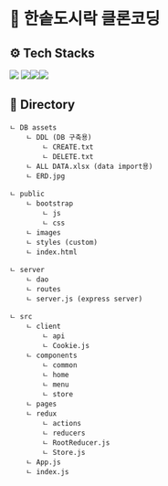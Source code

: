 # 🍱 한솥도시락 클론코딩

## ⚙️ Tech Stacks
 <img src="https://img.shields.io/badge/react-61DAFB?style=for-the-badge&logo=react&logoColor=black"> <img src="https://img.shields.io/badge/bootstrap-7952B3?style=for-the-badge&logo=bootstrap&logoColor=white"><img src="https://img.shields.io/badge/express-000000?style=for-the-badge&logo=sass&logoColor=white"><img src="https://img.shields.io/badge/oracle-F80000?style=for-the-badge&logo=oracle&logoColor=white">
 
## 📂 Directory 


    ㄴ DB assets
        ㄴ DDL (DB 구축용)
            ㄴ CREATE.txt
            ㄴ DELETE.txt
        ㄴ ALL DATA.xlsx (data import용)
        ㄴ ERD.jpg

    ㄴ public
        ㄴ bootstrap
            ㄴ js
            ㄴ css
        ㄴ images
        ㄴ styles (custom)
        ㄴ index.html

    ㄴ server
        ㄴ dao
        ㄴ routes
        ㄴ server.js (express server)

    ㄴ src
        ㄴ client
            ㄴ api
            ㄴ Cookie.js
        ㄴ components
            ㄴ common
            ㄴ home
            ㄴ menu
            ㄴ store
        ㄴ pages
        ㄴ redux
            ㄴ actions
            ㄴ reducers
            ㄴ RootReducer.js
            ㄴ Store.js
        ㄴ App.js
        ㄴ index.js
